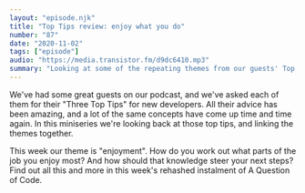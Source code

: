 ```yaml
---
layout: "episode.njk"
title: "Top Tips review: enjoy what you do"
number: "87"
date: "2020-11-02"
tags: ["episode"]
audio: "https://media.transistor.fm/d9dc6410.mp3"
summary: "Looking at some of the repeating themes from our guests' Top Tips for new devs. This week: finding the parts of the job that you really enjoy"
---
```


We've had some great guests on our podcast, and we've asked each of them for their "Three Top Tips" for new developers. All their advice has been amazing, and a lot of the same concepts have come up time and time again. In this miniseries we're looking back at those top tips, and linking the themes together.

This week our theme is "enjoyment". How do you work out what parts of the job you enjoy most? And how should that knowledge steer your next steps? Find out all this and more in this week's rehashed instalment of A Question of Code.